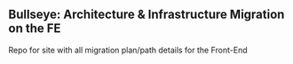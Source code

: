 ## Bullseye: Architecture & Infrastructure Migration on the FE

Repo for site with all migration plan/path details for the Front-End
